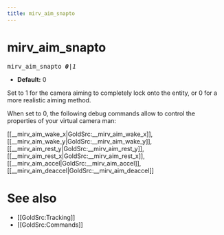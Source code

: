 ```yaml
---
title: mirv_aim_snapto
---
```


# mirv_aim_snapto

<tt>mirv_aim_snapto _**0**|1_</tt>

* **Default:** 0

Set to 1 for the camera aiming to completely lock onto the entity, or 0 for a more realistic aiming method.

When set to 0, the following debug commands allow to control the properties of your virtual camera man:

[[__mirv_aim_wake_x|GoldSrc:__mirv_aim_wake_x]], [[__mirv_aim_wake_y|GoldSrc:__mirv_aim_wake_y]], [[__mirv_aim_rest_y|GoldSrc:__mirv_aim_rest_y]], [[__mirv_aim_rest_x|GoldSrc:__mirv_aim_rest_x]], [[__mirv_aim_accel|GoldSrc:__mirv_aim_accel]], [[__mirv_aim_deaccel|GoldSrc:__mirv_aim_deaccel]]

# See also

* [[GoldSrc:Tracking]]
* [[GoldSrc:Commands]]
